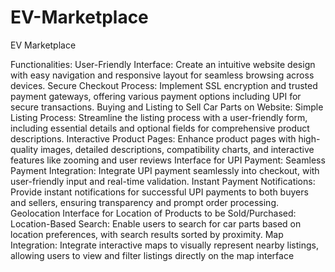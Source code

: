 # EV-Marketplace
EV Marketplace

Functionalities:
User-Friendly Interface: Create an intuitive website design with easy navigation and responsive layout for seamless browsing across devices.
Secure Checkout Process: Implement SSL encryption and trusted payment gateways, offering various payment options including UPI for secure transactions.
Buying and Listing to Sell Car Parts on Website: Simple Listing Process: Streamline the listing process with a user-friendly form, including essential details and optional fields for comprehensive product descriptions.
Interactive Product Pages: Enhance product pages with high-quality images, detailed descriptions, compatibility charts, and interactive features like zooming and user reviews
Interface for UPI Payment: Seamless Payment Integration: Integrate UPI payment seamlessly into checkout, with user-friendly input and real-time validation.
Instant Payment Notifications: Provide instant notifications for successful UPI payments to both buyers and sellers, ensuring transparency and prompt order processing.
Geolocation Interface for Location of Products to be Sold/Purchased: Location-Based Search: Enable users to search for car parts based on location preferences, with search results sorted by proximity.
Map Integration: Integrate interactive maps to visually represent nearby listings, allowing users to view and filter listings directly on the map interface
